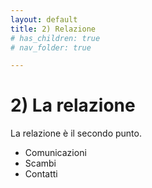 ```yaml
---
layout: default
title: 2) Relazione
# has_children: true
# nav_folder: true

---
```


# 2) La relazione 

La relazione è il secondo punto. 
- Comunicazioni
- Scambi
- Contatti